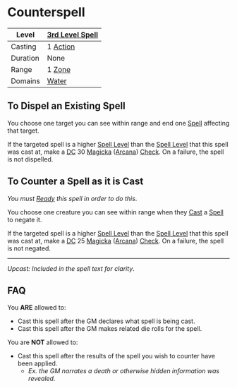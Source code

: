 # Counterspell

| Level    | [3rd Level Spell](3rd%20Level%20Spells.md)                            |
| -------- | --------------------------------------------------------------------- |
| Casting  | 1 [Action](../../../../Game%20Procedures/Core%20Procedures/Action.md) |
| Duration | None                                                                  |
| Range    | 1 [Zone](../../../../Game%20Procedures/Core%20Procedures/Zone.md)     |
| Domains  | [Water](../../Spell%20Domains/Water.md)                               |

## To Dispel an Existing Spell

You choose one target you can see within range and end one [Spell](../../../Spells.md) affecting that target.

If the targeted spell is a higher [Spell Level](../../Spell%20Level.md) than the [Spell Level](../../Spell%20Level.md) that this spell was cast at, make a [DC](../../../../Game%20Procedures/Core%20Procedures/DC.md) 30 [Magicka](../../../../Player%20Characters/Attributes/Magicka.md) ([Arcana](../../../../Player%20Characters/Skills/Arcana.md)) [Check](../../../../Game%20Procedures/Core%20Procedures/Check.md). On a failure, the spell is not dispelled.

## To Counter a Spell as it is Cast

*You must [Ready](../../../../Game%20Procedures/Combat/Reaction.md#Ready) this spell in order to do this*.

You choose one creature you can see within range when they [Cast](../../../Spellcasting/Spellcasting.md) a [Spell](../../../Spells.md) to negate it.

If the targeted spell is a higher [Spell Level](../../Spell%20Level.md) than the [Spell Level](../../Spell%20Level.md) that this spell was cast at, make a [DC](../../../../Game%20Procedures/Core%20Procedures/DC.md) 25 [Magicka](../../../../Player%20Characters/Attributes/Magicka.md) ([Arcana](../../../../Player%20Characters/Skills/Arcana.md)) [Check](../../../../Game%20Procedures/Core%20Procedures/Check.md). On a failure, the spell is not negated.

---
*Upcast: Included in the spell text for clarity*.

## FAQ

You **ARE** allowed to:

- Cast this spell after the GM declares what spell is being cast.
- Cast this spell after the GM makes related die rolls for the spell.

You are **NOT** allowed to:

- Cast this spell after the results of the spell you wish to counter have been applied.
	- *Ex. the GM narrates a death or otherwise hidden information was revealed.*
